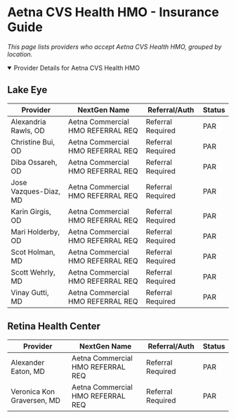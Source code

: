 # Aetna CVS Health HMO - Insurance Guide

*This page lists providers who accept Aetna CVS Health HMO, grouped by location.*

<details open><summary>Provider Details for Aetna CVS Health HMO</summary>

## Lake Eye 

| Provider | NextGen Name | Referral/Auth | Status |
|----------|-------------|--------------|--------|
| Alexandria Rawls, OD | Aetna Commercial HMO REFERRAL REQ | Referral Required | PAR |
| Christine Bui, OD | Aetna Commercial HMO REFERRAL REQ | Referral Required | PAR |
| Diba Ossareh, OD | Aetna Commercial HMO REFERRAL REQ | Referral Required | PAR |
| Jose Vazques-Diaz, MD | Aetna Commercial HMO REFERRAL REQ | Referral Required | PAR |
| Karin Girgis, OD | Aetna Commercial HMO REFERRAL REQ | Referral Required | PAR |
| Mari Holderby, OD | Aetna Commercial HMO REFERRAL REQ | Referral Required | PAR |
| Scot Holman, MD | Aetna Commercial HMO REFERRAL REQ | Referral Required | PAR |
| Scott Wehrly, MD | Aetna Commercial HMO REFERRAL REQ | Referral Required | PAR |
| Vinay Gutti, MD | Aetna Commercial HMO REFERRAL REQ | Referral Required | PAR |

## Retina Health Center

| Provider | NextGen Name | Referral/Auth | Status |
|----------|-------------|--------------|--------|
| Alexander Eaton, MD | Aetna Commercial HMO REFERRAL REQ | Referral Required | PAR |
| Veronica Kon Graversen, MD | Aetna Commercial HMO REFERRAL REQ | Referral Required | PAR |

</details>

